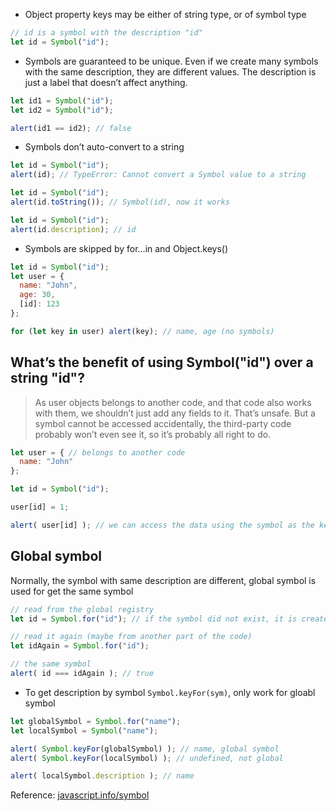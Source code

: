 * Object property keys may be either of string type, or of symbol type
```js
// id is a symbol with the description "id"
let id = Symbol("id");
```
* Symbols are guaranteed to be unique. Even if we create many symbols with the same description, they are different values. 
The description is just a label that doesn’t affect anything.
```js
let id1 = Symbol("id");
let id2 = Symbol("id");

alert(id1 == id2); // false
```
* Symbols don’t auto-convert to a string
```js
let id = Symbol("id");
alert(id); // TypeError: Cannot convert a Symbol value to a string

let id = Symbol("id");
alert(id.toString()); // Symbol(id), now it works

let id = Symbol("id");
alert(id.description); // id
```
* Symbols are skipped by for…in and Object.keys()
```js
let id = Symbol("id");
let user = {
  name: "John",
  age: 30,
  [id]: 123
};

for (let key in user) alert(key); // name, age (no symbols)
```

## What’s the benefit of using Symbol("id") over a string "id"?
> As user objects belongs to another code, and that code also works with them, we shouldn’t just add any fields to it. That’s unsafe. But a symbol cannot be accessed accidentally, the third-party code probably won’t even see it, so it’s probably all right to do.
```js
let user = { // belongs to another code
  name: "John"
};

let id = Symbol("id");

user[id] = 1;

alert( user[id] ); // we can access the data using the symbol as the key
```

## Global symbol
Normally, the symbol with same description are different, global symbol is used for get the same symbol
```js
// read from the global registry
let id = Symbol.for("id"); // if the symbol did not exist, it is created

// read it again (maybe from another part of the code)
let idAgain = Symbol.for("id");

// the same symbol
alert( id === idAgain ); // true
```
* To get description by symbol `Symbol.keyFor(sym)`, only work for gloabl symbol
```js
let globalSymbol = Symbol.for("name");
let localSymbol = Symbol("name");

alert( Symbol.keyFor(globalSymbol) ); // name, global symbol
alert( Symbol.keyFor(localSymbol) ); // undefined, not global

alert( localSymbol.description ); // name
```

Reference: [javascript.info/symbol](https://javascript.info/symbol)
